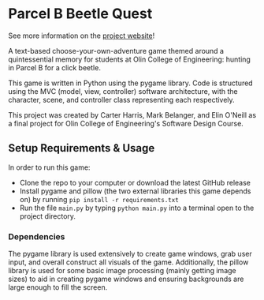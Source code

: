 # Parcel B Beetle Quest
See more information on the [project website](https://olincollege.github.io/parcel-b-beetle-quest)!

A text-based choose-your-own-adventure game themed around a quintessential
memory for students at Olin College of Engineering: hunting in Parcel B for a
click beetle.

This game is written in Python using the pygame library. Code is structured
using the MVC (model, view, controller) software architecture, with the
character, scene, and controller class representing each respectively.

This project was created by Carter Harris, Mark Belanger, and Elin O'Neill as
a final project for Olin College of Engineering's Software Design Course.

## Setup Requirements & Usage
In order to run this game:
* Clone the repo to your computer or download the latest GitHub release
* Install pygame and pillow (the two external libraries this game depends on) by
running `pip install -r requirements.txt`
* Run the file `main.py` by typing `python main.py` into a terminal open to the
project directory.

### Dependencies
The pygame library is used extensively to create game windows, grab user input,
and overall construct all visuals of the game. Additionally, the pillow library
is used for some basic image processing (mainly getting image sizes) to aid
in creating pygame windows and ensuring backgrounds are large enough to fill
the screen. 
